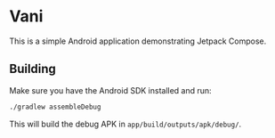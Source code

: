 # Vani

This is a simple Android application demonstrating Jetpack Compose.

## Building

Make sure you have the Android SDK installed and run:

```bash
./gradlew assembleDebug
```

This will build the debug APK in `app/build/outputs/apk/debug/`.
